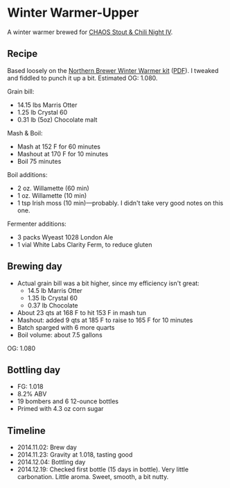 # Winter Warmer-Upper
A winter warmer brewed for [CHAOS Stout & Chili Night IV](http://www.chaosbrewclub.net/event/stout-chili-night-iv).

## Recipe
Based loosely on the [Northern Brewer Winter Warmer kit](http://www.northernbrewer.com/shop/winter-warmer-all-grain-kit.html) ([PDF](AG-WinterWarmer.pdf)). I tweaked and fiddled to punch it up a bit. Estimated OG: 1.080.

Grain bill:
* 14.15 lbs Marris Otter
* 1.25 lb Crystal 60
* 0.31 lb (5oz) Chocolate malt

Mash & Boil:
* Mash at 152 F for 60 minutes
* Mashout at 170 F for 10 minutes
* Boil 75 minutes

Boil additions:
* 2 oz. Willamette (60 min)
* 1 oz. Willamette (10 min)
* 1 tsp Irish moss (10 min)—probably. I didn't take very good notes on this one.

Fermenter additions:
* 3 packs Wyeast 1028 London Ale
* 1 vial White Labs Clarity Ferm, to reduce gluten


## Brewing day
* Actual grain bill was a bit higher, since my efficiency isn't great:
  * 14.5 lb Marris Otter
  * 1.35 lb Crystal 60
  * 0.37 lb Chocolate
* About 23 qts at 168 F to hit 153 F in mash tun
* Mashout: added 9 qts at 185 F to raise to 165 F for 10 minutes
* Batch sparged with 6 more quarts
* Boil volume: about 7.5 gallons

OG: 1.080

## Bottling day
* FG: 1.018
* 8.2% ABV
* 19 bombers and 6 12-ounce bottles
* Primed with 4.3 oz corn sugar

## Timeline
* 2014.11.02: Brew day
* 2014.11.23: Gravity at 1.018, tasting good
* 2014.12.04: Bottling day
* 2014.12.19: Checked first bottle (15 days in bottle). Very little carbonation. Little aroma. Sweet, smooth, a bit nutty.

